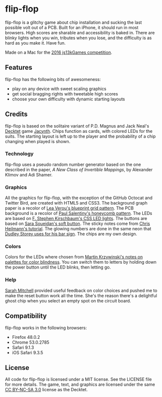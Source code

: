 # flip-flop #

flip-flop is a glitchy game about chip installation and sucking the last
possible volt out of a PCB. Built for an iPhone, it should run in most
browsers. High scores are sharable and accessibility is baked in. There
are blinky lights when you win, tributes when you lose, and the difficulty
is as hard as you make it. Have fun.

Made on a Mac for the [2016 js13kGames competition][js13k].

## Features ##

flip-flop has the following bits of awesomeness:

* play on any device with sweet scaling graphics
* get social bragging rights with tweetable high scores
* choose your own difficulty with dynamic starting layouts

## Credits ##

flip-flop is based on the solitaire variant of P.D. Magnus and Jack Neal's
[Decktet][] game [Jacynth][]. Chips function as cards, with colored LEDs for
the suits. The starting layout is left up to the player and the probability of
a chip changing when played is shown.

### Technology ###

flip-flop uses a pseudo random number generator based on the one described in
the paper, _A New Class of Invertible Mappings_, by Alexander Klimov and Adi
Shamer.

### Graphics ###

All the graphics for flip-flop, with the exception of the GitHub Octocat and
Twitter Bird, are created with HTML5 and CSS3. The background graph paper is a
recolor of [Lea Verou's blueprint grid pattern][paper]. The PCB background is a
recolor of [Paul Salentiny's honeycomb pattern][hex]. The LEDs are based on
[F. Stephen Kirschbaum's CSS LED lights][leds]. The buttons are based on
[Sara Soueidan's soft button][button]. The sticky notes come from
[Chris Heilmann's tutorial][notes]. The glowing numbers are done in the
same neon that [Dudley Storey uses for his bar sign][neon]. The chips are my own
design.

### Colors ###

Colors for the LEDs where chosen from [Martin Krzywinski's notes on palettes for
color blindness][cbm]. You can switch them to letters by holding down the power
button until the LED blinks, then letting go.

### Help ###

[Sarah Mitchell][] provided useful feedback on color choices and pushed me to
make the reset button work all the time. She's the reason there's a delightful
ghost chip when you select an empty spot on the circuit board.

## Compatibility ##

flip-flop works in the following browsers:

* Firefox 48.0.2
* Chrome 53.0.2785
* Safari 9.1.3
* iOS Safari 9.3.5

## License ##

All code for flip-flop is licensed under a MIT license. See the LICENSE file for
more details. The game, text, and graphics are licensed under the same [CC BY-NC-SA 3.0][cc]
license as the Decktet.


[js13k]: http://js13kgames.com/ "Andrzej Mazur (Enclave Games): HTML5 and JavaScript game development competition in just 13 kB"
[Decktet]: http://www.decktet.com/ "P.D. Magnus (The Decktet): A unique deck of cards"
[Jacynth]: http://wiki.decktet.com/game:jacynth "P.D. Magnus and Jack Neal (The Decktet Wiki): Jacynth"
[cc]: https://creativecommons.org/licenses/by-nc-sa/3.0/ "Creative Commons - Attribution-NonCommercial-ShareAlike 3.0 Unported"
[leds]: https://codepen.io/fskirschbaum/pen/MYJNaj "F. Stephen Kirschbaum (CodePen): CSS LED Lights"
[button]: http://cssdeck.com/labs/lexr27qf "Sara Soueidan (CSS Deck): Soft Button"
[paper]: http://lea.verou.me/css3patterns/#blueprint-grid "Lea Verou (CSS3 Patterns Gallery): Blueprint Grid"
[hex]: http://lea.verou.me/css3patterns/#honeycomb "Paul Salentiny (CSS3 Patterns Gallery): HoneyComb"
[notes]: http://code.tutsplus.com/tutorials/create-a-sticky-note-effect-in-5-easy-steps-with-css3-and-html5--net-13934 "Chris Heilmann (Tuts+): Create a Sticky Note Effect in 5 Easy Steps with CSS3 and HTML5"
[neon]: http://thenewcode.com/610/Create-A-Flickering-Neon-Bar-Sign-With-CSS "Dudley Storey (thenewcode.com): Create a Flickering Neon Bar Sign with CSS"
[Sarah Mitchell]: https://github.com/thesmitchell "Sarah Mitchell (GitHub): TheSmitchell"
[cbm]: http://mkweb.bcgsc.ca/colorblind/ "Martin Krzywinski (Genome Sciences Center): Color Palettes for Color Blindness"
